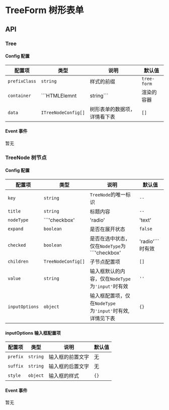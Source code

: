 # TreeForm 树形表单

## API

### Tree 

#### Config 配置

|配置项|类型|说明|默认值|
|--|--|--|--|
|```prefixClass```|```string```|样式的前缀|```tree-form```|
|```container```|```HTMLElemnt|string```|渲染的容器|无|
|```data```|```ITreeNodeConfig[]```|树形表单的数据项，详情看下表|```[]```|

#### Event 事件

暂无

### TreeNode 树节点

#### Config 配置

|配置项|类型|说明|默认值|
|--|--|--|--|
|```key```|```string```|```TreeNode```的唯一标识|```--```|
|```title```|```string```|标题内容|```--```|
|```nodeType```|```'checkbox' | 'radio' | 'text' | 'input'```|节点类型|```text```|
|```expand```|```boolean```|是否在展开状态|```false```|
|```checked```|```boolean```|是否在选中状态，仅在```NodeType```为```'checkbox'|'radio'```时有效|```false```|
|```children```|```TreeNodeConfig[]```|子节点配置项|```[]```|
|```value```|```string```|输入框默认的内容，仅在```NodeType```为```'input'```时有效|```''```|
|```inputOptions```|```object```|输入框配置项，仅在```NodeType```为```'input'```时有效,详情见下表|```{}```|

#### inputOptions 输入框配置项

|配置项|类型|说明|默认值|
|--|--|--|--|
|```prefix```|```string```|输入框的前置文字|无|
|```suffix```|```string```|输入框的后置文字|无|
|```style```|```object```|输入框的样式|```{}```|

#### Event 事件

暂无